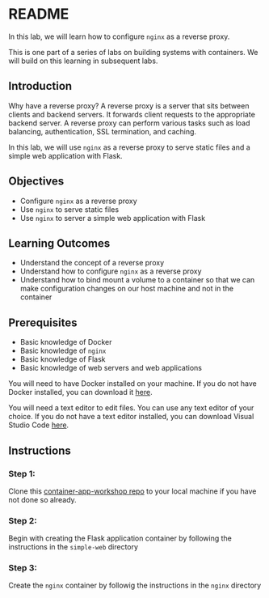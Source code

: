 # README

In this lab, we will learn how to configure `nginx` as a reverse proxy.

This is one part of a series of labs on building systems with containers. We will build on this learning in subsequent labs.

## Introduction

Why have a reverse proxy? A reverse proxy is a server that sits between clients and backend servers. It forwards client requests to the appropriate backend server. A reverse proxy can perform various tasks such as load balancing, authentication, SSL termination, and caching. 

In this lab, we will use `nginx` as a reverse proxy to serve static files and a simple web application with Flask.


## Objectives

- Configure `nginx` as a reverse proxy
- Use `nginx` to serve static files
- Use `nginx` to server a simple web application with Flask


## Learning Outcomes

- Understand the concept of a reverse proxy
- Understand how to configure `nginx` as a reverse proxy
- Understand how to bind mount a volume to a container so that we can make configuration changes on our host machine and not in the container

## Prerequisites

- Basic knowledge of Docker
- Basic knowledge of `nginx`
- Basic knowledge of Flask
- Basic knowledge of web servers and web applications

You will need to have Docker installed on your machine. If you do not have Docker installed, you can download it [here](https://www.docker.com/products/docker-desktop).

You will need a text editor to edit files. You can use any text editor of your choice. If you do not have a text editor installed, you can download Visual Studio Code [here](https://code.visualstudio.com/).

## Instructions

### Step 1: 
Clone this [container-app-workshop repo](https://github.com/beckitrue/container-app-workshop) to your local machine if you have not done so already.


### Step 2:
Begin with creating the Flask application container by following the instructions in the `simple-web` directory

### Step 3: 
Create the `nginx` container by followig the instructions in the `nginx` directory
